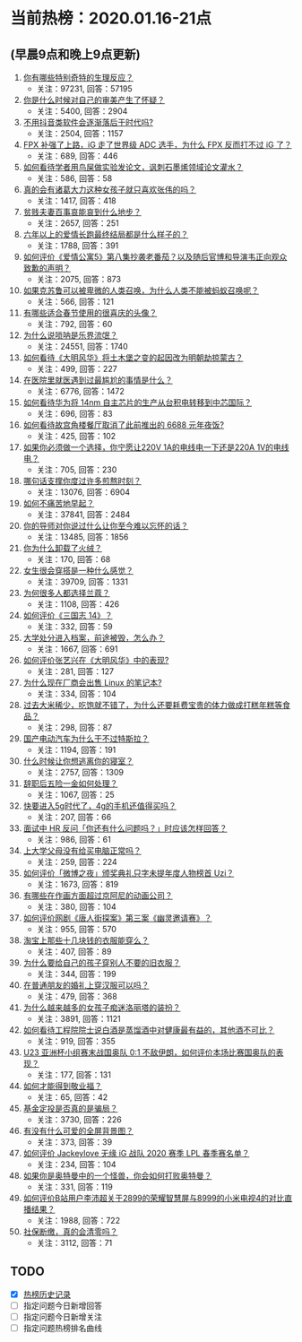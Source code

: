 # 当前热榜：2020.01.16-21点
## (早晨9点和晚上9点更新)
1. [你有哪些特别奇特的生理反应？](https://www.zhihu.com/question/315022429)
    * 关注：97231, 回答：57195
2. [你是什么时候对自己的审美产生了怀疑？](https://www.zhihu.com/question/349023522)
    * 关注：5400, 回答：2904
3. [不用抖音类软件会逐渐落后于时代吗?](https://www.zhihu.com/question/365701724)
    * 关注：2504, 回答：1157
4. [FPX 补强了上路，iG 走了世界级 ADC 选手，为什么 FPX 反而打不过 iG 了？](https://www.zhihu.com/question/366166410)
    * 关注：689, 回答：446
5. [如何看待学者用鸟屎做实验发论文，讽刺石墨烯领域论文灌水？](https://www.zhihu.com/question/366538777)
    * 关注：586, 回答：58
6. [真的会有诸葛大力这种女孩子就只喜欢张伟的吗？](https://www.zhihu.com/question/366318689)
    * 关注：1417, 回答：418
7. [贫贱夫妻百事哀能哀到什么地步？](https://www.zhihu.com/question/363473759)
    * 关注：2657, 回答：251
8. [六年以上的爱情长跑最终结局都是什么样子的？](https://www.zhihu.com/question/27477378)
    * 关注：1788, 回答：391
9. [如何评价《爱情公寓5》第八集抄袭老番茄？以及随后官博和导演韦正向观众致歉的声明？](https://www.zhihu.com/question/366162656)
    * 关注：2075, 回答：873
10. [如果克苏鲁可以被卑微的人类召唤，为什么人类不能被蚂蚁召唤呢？](https://www.zhihu.com/question/365105231)
    * 关注：566, 回答：121
11. [有哪些适合春节使用的很喜庆的头像？](https://www.zhihu.com/question/267240581)
    * 关注：792, 回答：60
12. [为什么说唢呐是乐界流氓？](https://www.zhihu.com/question/268567311)
    * 关注：24551, 回答：1740
13. [如何看待《大明风华》将土木堡之变的起因改为明朝劫掠蒙古？](https://www.zhihu.com/question/366427613)
    * 关注：499, 回答：227
14. [在医院里就医遇到过最尴尬的事情是什么？](https://www.zhihu.com/question/291486861)
    * 关注：6776, 回答：1472
15. [如何看待华为将 14nm 自主芯片的生产从台积电转移到中芯国际？](https://www.zhihu.com/question/366253118)
    * 关注：696, 回答：83
16. [如何看待故宫角楼餐厅取消了此前推出的 6688 元年夜饭?](https://www.zhihu.com/question/366436307)
    * 关注：425, 回答：102
17. [如果你必须做一个选择，你宁愿让220V 1A的电线电一下还是220A 1V的电线电？](https://www.zhihu.com/question/366064796)
    * 关注：705, 回答：230
18. [哪句话支撑你度过许多煎熬时刻？](https://www.zhihu.com/question/359961500)
    * 关注：13076, 回答：6904
19. [如何不痛苦地早起？](https://www.zhihu.com/question/22120300)
    * 关注：37841, 回答：2484
20. [你的导师对你说过什么让你至今难以忘怀的话？](https://www.zhihu.com/question/359740428)
    * 关注：13485, 回答：1856
21. [你为什么卸载了火绒？](https://www.zhihu.com/question/357126665)
    * 关注：170, 回答：68
22. [女生很会穿搭是一种什么感觉？](https://www.zhihu.com/question/316509144)
    * 关注：39709, 回答：1331
23. [为何很多人都选择兰蔻？](https://www.zhihu.com/question/327366191)
    * 关注：1108, 回答：426
24. [如何评价《三国志 14》？](https://www.zhihu.com/question/55925914)
    * 关注：332, 回答：59
25. [大学处分进入档案，前途被毁，怎么办？](https://www.zhihu.com/question/348663277)
    * 关注：1667, 回答：691
26. [如何评价张艺兴在《大明风华》中的表现?](https://www.zhihu.com/question/366399039)
    * 关注：281, 回答：127
27. [为什么现在厂商会出售 Linux 的笔记本?](https://www.zhihu.com/question/365479081)
    * 关注：334, 回答：104
28. [过去大米稀少，吃饱就不错了，为什么还要耗费宝贵的体力做成打糕年糕等食品？](https://www.zhihu.com/question/361423885)
    * 关注：298, 回答：87
29. [国产电动汽车为什么干不过特斯拉？](https://www.zhihu.com/question/362788804)
    * 关注：1194, 回答：191
30. [什么时候让你想逃离你的寝室？](https://www.zhihu.com/question/347465641)
    * 关注：2757, 回答：1309
31. [辞职后五险一金如何处理？](https://www.zhihu.com/question/54840341)
    * 关注：1067, 回答：25
32. [快要进入5g时代了，4g的手机还值得买吗？](https://www.zhihu.com/question/357971437)
    * 关注：207, 回答：66
33. [面试中 HR 反问「你还有什么问题吗？」时应该怎样回答？](https://www.zhihu.com/question/353200601)
    * 关注：986, 回答：61
34. [上大学父母没有给买电脑正常吗？](https://www.zhihu.com/question/365709539)
    * 关注：259, 回答：224
35. [如何评价「微博之夜」颁奖典礼只字未提年度人物榜首 Uzi？](https://www.zhihu.com/question/365870384)
    * 关注：1673, 回答：819
36. [有哪些在作画方面超过京阿尼的动画公司？](https://www.zhihu.com/question/365891658)
    * 关注：380, 回答：104
37. [如何评价网剧《唐人街探案》第三案《幽灵邀请赛》？](https://www.zhihu.com/question/366294311)
    * 关注：955, 回答：570
38. [淘宝上那些十几块钱的衣服能穿么？](https://www.zhihu.com/question/56354164)
    * 关注：407, 回答：89
39. [为什么要给自己的孩子穿别人不要的旧衣服？](https://www.zhihu.com/question/365930186)
    * 关注：344, 回答：199
40. [在普通朋友的婚礼上穿汉服可以吗？](https://www.zhihu.com/question/364187957)
    * 关注：479, 回答：368
41. [为什么越来越多的女孩子痴迷洛丽塔的装扮？](https://www.zhihu.com/question/285494667)
    * 关注：3891, 回答：1121
42. [如何看待工程院院士说白酒是蒸馏酒中对健康最有益的，其他酒不可比？](https://www.zhihu.com/question/365631978)
    * 关注：919, 回答：355
43. [U23 亚洲杯小组赛末战国奥队 0:1 不敌伊朗，如何评价本场比赛国奥队的表现？](https://www.zhihu.com/question/366450864)
    * 关注：177, 回答：131
44. [如何才能得到敬业福？](https://www.zhihu.com/question/366192722)
    * 关注：65, 回答：42
45. [基金定投是否真的是骗局？](https://www.zhihu.com/question/21896324)
    * 关注：3730, 回答：226
46. [有没有什么可爱的全屏背景图？](https://www.zhihu.com/question/323876149)
    * 关注：373, 回答：39
47. [如何评价 Jackeylove 无缘 iG 战队 2020 赛季 LPL 春季赛名单？](https://www.zhihu.com/question/365605739)
    * 关注：234, 回答：104
48. [如果你是奥特曼中的一个怪兽，你会如何打败奥特曼？](https://www.zhihu.com/question/356757212)
    * 关注：331, 回答：119
49. [如何评价B站用户李沛超关于2899的荣耀智慧屏与8999的小米电视4的对比直播结果？](https://www.zhihu.com/question/365969157)
    * 关注：1988, 回答：722
50. [社保断缴，真的会清零吗？](https://www.zhihu.com/question/308761407)
    * 关注：3112, 回答：71
## TODO
* [x] [热榜历史记录](hot_history/AllHot.md)
* [ ] 指定问题今日新增回答
* [ ] 指定问题今日新增关注
* [ ] 指定问题热榜排名曲线
